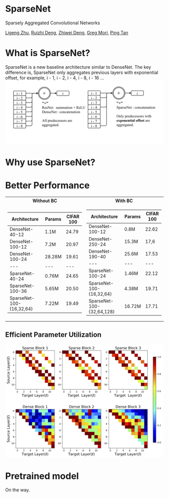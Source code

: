 # SparseNet
Sparsely Aggregated Convolutional Networks

[Ligeng Zhu](https://lzhu.me), [Ruizhi Deng](http://www.sfu.ca/~ruizhid/), [Zhiwei Deng](http://www.sfu.ca/~zhiweid/), [Greg Mori](http://www.cs.sfu.ca/~mori/), [Ping Tan](https://www.cs.sfu.ca/~pingtan/)

# What is SparseNet?
SparseNet is a new baseline architecture similar to DenseNet. The key difference is, SparseNet only aggregates previous layers with exponential offset, for example, i - 1, i - 2, i - 4, i - 8, i - 16 ...
![](images/dense_and_sparse.png)

# Why use SparseNet?
# Better Performance

<table>
<tr><th> Without BC </th><th> With BC </th></tr>
<tr><td>

Architecture | Params | CIFAR 100
--- | --- | ---
DenseNet-40-12  | 1.1M | 24.79
DenseNet-100-12 | 7.2M | 20.97
DenseNet-100-24 | 28.28M | 19.61
--- | --- | ---
SparseNet-40-24  | 0.76M | 24.65
SparseNet-100-36 | 5.65M | 20.50
SparseNet-100-{16,32,64} | 7.22M | 19.49


</td><td>

Architecture | Params | CIFAR 100
--- | --- | ---
DenseNet-100-12 | 0.8M | 22.62
DenseNet-250-24 | 15.3M | 17,6
DenseNet-190-40 | 25.6M | 17.53
--- | --- | ---
SparseNet-100-24  | 1.46M | 22.12
SparseNet-100-{16,32,64} | 4.38M | 19.71
SparseNet-100-{32,64,128} | 16.72M | 17.71


</td></tr> </table>


## Efficient Parameter Utilization
![](images/cropped_two-weights-int.jpg)

# Pretrained model
On the way.
